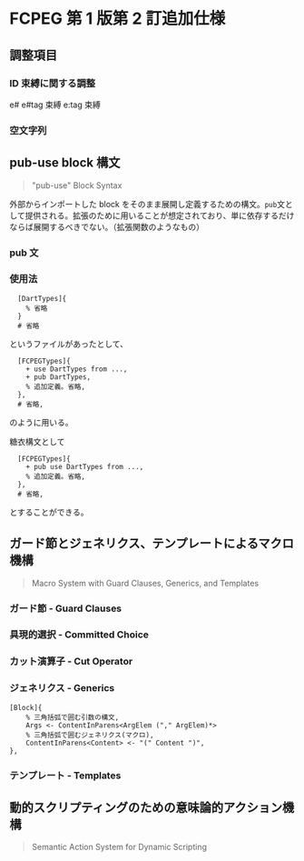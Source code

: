 # FCPEG 第 1 版第 2 訂追加仕様

## 調整項目

### ID 束縛に関する調整

e#
e#tag 束縛
e:tag 束縛

### 空文字列

## pub-use block 構文

> "pub-use" Block Syntax

外部からインポートした block をそのまま展開し定義するための構文。`pub`文として提供される。拡張のために用いることが想定されており、単に依存するだけならば展開するべきでない。（拡張関数のようなもの）

### pub 文

### 使用法

```fcpeg
  [DartTypes]{
    % 省略
  }
  # 省略
```

というファイルがあったとして、

```fcpeg
  [FCPEGTypes]{
    + use DartTypes from ...,
    + pub DartTypes,
    % 追加定義。省略,
  },
  # 省略,
```

のように用いる。

糖衣構文として

```fcpeg
  [FCPEGTypes]{
    + pub use DartTypes from ...,
    % 追加定義。省略,
  },
  # 省略,
```

とすることができる。

## ガード節とジェネリクス、テンプレートによるマクロ機構

> Macro System with Guard Clauses, Generics, and Templates

### ガード節 - Guard Clauses

### 具現的選択 - Committed Choice

### カット演算子 - Cut Operator

### ジェネリクス - Generics

```fcpeg
[Block]{
    % 三角括弧で囲む引数の構文,
    Args <- ContentInParens<ArgElem ("," ArgElem)*>
    % 三角括弧で囲むジェネリクス(マクロ),
    ContentInParens<Content> <- "(" Content ")",
},
```

### テンプレート - Templates

## 動的スクリプティングのための意味論的アクション機構

> Semantic Action System for Dynamic Scripting

